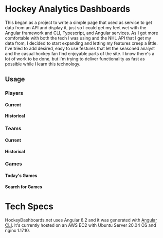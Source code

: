 # Hockey Analytics Dashboards 

This began as a project to write a simple page that used as service to get data from an API and display it, just so I could get my feet wet with 
the Angular framework and CLI, Typescript, and Angular services. As I got more comfortable with both the tech I was using and the NHL API that 
I get my data from, I decided to start expanding and letting my features creep a little. I've tried to add desired, easy to use festures that let
the seasoned analyst and the casual hockey fan find enjoyable parts of the site. I know there's a lot of work to be done, but I'm trying to deliver 
functionality as fast as possible while I learn this technology.

## Usage

### Players
#### Current

#### Historical


### Teams
#### Current

#### Historical


### Games
#### Today's Games

#### Search for Games


# Tech Specs
HockeyDashboards.net uses Angular 8.2 and it was generated with [Angular CLI](https://github.com/angular/angular-cli). It's currently hosted on an AWS 
EC2 with Ubuntu Server 20.04 OS and nginx 1.17.10.


